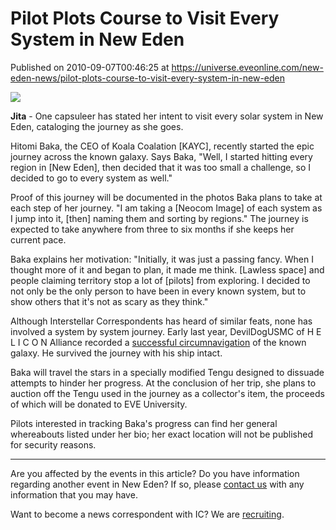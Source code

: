 # Pilot Plots Course to Visit Every System in New Eden
Published on 2010-09-07T00:46:25 at https://universe.eveonline.com/new-eden-news/pilot-plots-course-to-visit-every-system-in-new-eden

![](http://www.eve-ic.net/media/assets/icarticlebanner.png)  
  
 **Jita** \- One capsuleer has stated her intent to visit every solar system in New Eden, cataloging the journey as she goes.  
  
Hitomi Baka, the CEO of Koala Coalation [KAYC], recently started the epic journey across the known galaxy. Says Baka, "Well, I started hitting every region in [New Eden], then decided that it was too small a challenge, so I decided to go to every system as well."  
  
Proof of this journey will be documented in the photos Baka plans to take at each step of her journey. "I am taking a [Neocom Image] of each system as I jump into it, [then] naming them and sorting by regions." The journey is expected to take anywhere from three to six months if she keeps her current pace.  
  
Baka explains her motivation: "Initially, it was just a passing fancy. When I thought more of it and began to plan, it made me think. [Lawless space] and people claiming territory stop a lot of [pilots] from exploring. I decided to not only be the only person to have been in every known system, but to show others that it's not as scary as they think."  
  
Although Interstellar Correspondents has heard of similar feats, none has involved a system by system journey. Early last year, DevilDogUSMC of H E L I C O N Alliance recorded a [successful circumnavigation](http://www.eveonline.com/news.asp?a=single&nid=3032&tid=7) of the known galaxy. He survived the journey with his ship intact.  
  
Baka will travel the stars in a specially modified Tengu designed to dissuade attempts to hinder her progress. At the conclusion of her trip, she plans to auction off the Tengu used in the journey as a collector's item, the proceeds of which will be donated to EVE University.  
  
Pilots interested in tracking Baka's progress can find her general whereabouts listed under her bio; her exact location will not be published for security reasons.

* * *

Are you affected by the events in this article? Do you have information regarding another event in New Eden? If so, please [contact us](http://www.eveonline.com/news.asp?a=submitrp) with any information that you may have.  
  
Want to become a news correspondent with IC? We are [recruiting](http://www.eveonline.com/isd.asp).
